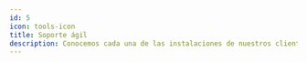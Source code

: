 ```yaml
---
id: 5
icon: tools-icon
title: Soporte ágil
description: Conocemos cada una de las instalaciones de nuestros clientes, y respondemos de forma ágil para brindar soporte a sus operaciones.
---
```

